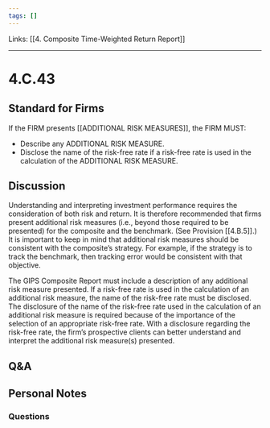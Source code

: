 ```yaml
---
tags: []
---
```

Links: [[4. Composite Time-Weighted Return Report]]
___
# 4.C.43
## Standard for Firms
If the FIRM presents [[ADDITIONAL RISK MEASURES]], the FIRM MUST:
- Describe any ADDITIONAL RISK MEASURE.
- Disclose the name of the risk-free rate if a risk-free rate is used in the calculation of the ADDITIONAL RISK MEASURE.
## Discussion
Understanding and interpreting investment performance requires the consideration of both risk and return. It is therefore recommended that firms present additional risk measures (i.e., beyond those required to be presented) for the composite and the benchmark. (See Provision [[4.B.5]].) It is important to keep in mind that additional risk measures should be consistent with the composite’s strategy. For example, if the strategy is to track the benchmark, then tracking error would be consistent with that objective.

The GIPS Composite Report must include a description of any additional risk measure presented. If a risk-free rate is used in the calculation of an additional risk measure, the name of the risk-free rate must be disclosed. The disclosure of the name of the risk-free rate used in the calculation of an additional risk measure is required because of the importance of the selection of an appropriate risk-free rate. With a disclosure regarding the risk-free rate, the firm’s prospective clients can better understand and interpret the additional risk measure(s) presented.
## Q&A

## Personal Notes

### Questions